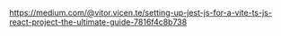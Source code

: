 https://medium.com/@vitor.vicen.te/setting-up-jest-js-for-a-vite-ts-js-react-project-the-ultimate-guide-7816f4c8b738